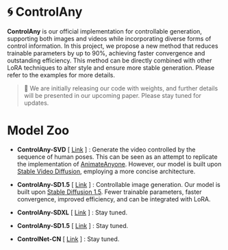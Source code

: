 # 🌀 ControlAny
**ControlAny** is our official implementation for controllable generation, supporting both images and videos while incorporating diverse forms of control information. In this project, we propose a new method that reduces trainable parameters by up to 90%, achieving faster convergence and outstanding efficiency. This method can be directly combined with other LoRA techniques to alter style and ensure more stable generation. Please refer to the examples for more details.

> 📢 We are initially releasing our code with weights, and further details will be presented in our upcoming paper. Please stay tuned for updates.

# Model Zoo

- **ControlAny-SVD** [ [Link](ControlAny-SVD) ] :  Generate the video controlled by the sequence of human poses. This can be seen as an attempt to replicate the implementation of [AnimateAnyone](https://github.com/HumanAIGC/AnimateAnyone). However, our model is built upon [Stable Video Diffusion](https://stability.ai/stable-video), employing a more concise architecture.

- **ControlAny-SD1.5** [ [Link](ControlAny-SD1.5) ] : Controllable image generation. Our model is built upon [Stable Diffusion 1.5](https://huggingface.co/runwayml/stable-diffusion-v1-5). Fewer trainable parameters, faster convergence, improved efficiency, and can be integrated with LoRA.

- **ControlAny-SDXL** [ [Link](ControlAny-SDXL) ] : Stay tuned.

- **ControlAny-SD1.5** [ [Link](ControlAny-SD3) ] : Stay tuned.

- **ControlNet-CN** [ [Link](ControlNet-CN) ] : Stay tuned.